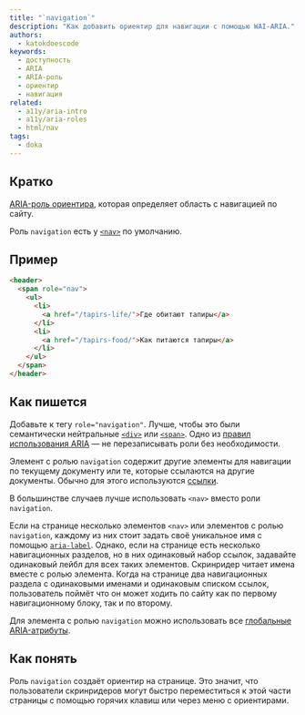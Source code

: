 ```yaml
---
title: "`navigation`"
description: "Как добавить ориентир для навигации с помощью WAI-ARIA."
authors:
  - katokdoescode
keywords:
  - доступность
  - ARIA
  - ARIA-роль
  - ориентир
  - навигация
related:
  - a11y/aria-intro
  - a11y/aria-roles
  - html/nav
tags:
  - doka
---
```


## Кратко

[ARIA-роль ориентира](/a11y/aria-roles/#roli-orientirov), которая определяет область с навигацией по сайту.

Роль `navigation` есть у [`<nav>`](/html/nav/) по умолчанию.

## Пример

```html
<header>
  <span role="nav">
    <ul>
      <li>
        <a href="/tapirs-life/">Где обитают тапиры</a>
      </li>
      <li>
        <a href="/tapirs-food/">Как питаются тапиры</a>
      </li>
    </ul>
  </span>
</header>
```

## Как пишется

Добавьте к тегу `role="navigation"`. Лучше, чтобы это были семантически нейтральные [`<div>`](/html/div/) или [`<span>`](/html/span/). Одно из [правил использования ARIA](/a11y/aria-intro/#pravila-ispolzovaniya) — не перезаписывать роли без необходимости.

Элемент с ролью `navigation` содержит другие элементы для навигации по текущему документу или те, которые ссылаются на другие документы. Обычно для этого используются [ссылки](/html/a/).

В большинстве случаев лучше использовать `<nav>` вместо роли `navigation`.

Если на странице несколько элементов `<nav>` или элементов с ролью `navigation`, каждому из них стоит задать своё уникальное имя с помощью [`aria-label`](/a11y/aria-label/). Однако, если на странице есть несколько навигационных разделов, но в них одинаковый набор ссылок, задавайте одинаковый лейбл для всех таких элементов. Скринридер читает имена вместе с ролью элемента. Когда на странице два навигационных раздела с одинаковыми именами и одинаковым списком ссылок, пользователь поймёт что он может ходить по сайту как по первому навигационному блоку, так и по второму.

Для элемента с ролью `navigation` можно использовать все [глобальные ARIA-атрибуты](/a11y/aria-attrs/#globalnye-atributy).

## Как понять

Роль `navigation` создаёт ориентир на странице. Это значит, что пользователи скринридеров могут быстро переместиться к этой части страницы с помощью горячих клавиш или через меню с ориентирами.

